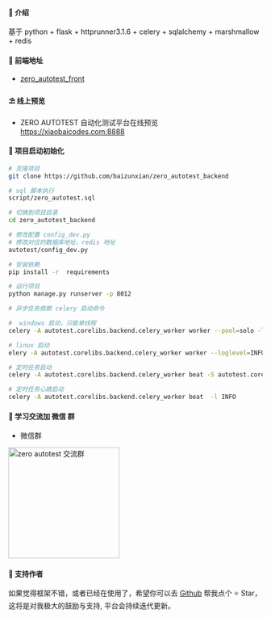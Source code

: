 #### 🌈 介绍

基于 python + flask + httprunner3.1.6 + celery + sqlalchemy + marshmallow + redis

#### 💒 前端地址

- <a target="_blank" href="https://github.com/baizunxian/zero_autotest_front">zero_autotest_front</a>

#### ⛱️ 线上预览

- ZERO AUTOTEST 自动化测试平台在线预览 <a href="https://xiaobaicodes.com:8888" target="_blank">https://xiaobaicodes.com:8888</a>

#### 🚧 项目启动初始化

```bash
# 克隆项目
git clone https://github.com/baizunxian/zero_autotest_backend

# sql 脚本执行 
script/zero_autotest.sql

# 切换到项目目录
cd zero_autotest_backend

# 修改配置 config_dev.py
# 修改对应的数据库地址，redis 地址
autotest/config_dev.py

# 安装依赖
pip install -r  requirements

# 运行项目
python manage.py runserver -p 8012

# 异步任务依赖 celery 启动命令

#  windows 启动，只能单线程
celery -A autotest.corelibs.backend.celery_worker worker --pool=solo -l INFO 

# linux 启动
elery -A autotest.corelibs.backend.celery_worker worker --loglevel=INFO -c 10 -P eventlet -n zero_worker

# 定时任务启动
celery -A autotest.corelibs.backend.celery_worker beat -S autotest.corelibs.scheduler.schedulers:DatabaseScheduler -l INFO

# 定时任务心跳启动
celery -A autotest.corelibs.backend.celery_worker beat  -l INFO 


```

#### 💯 学习交流加 微信 群

- 微信群
<img src="https://img.xiaobaicodes.com/img/webwxgetmsgimg.jpg" width="220" height="220" alt="zero autotest 交流群" title="zero autotest 交流群"/>
  
#### 💌 支持作者

如果觉得框架不错，或者已经在使用了，希望你可以去 <a target="_blank" href="https://github.com/baizunxian/zero_autotest_backend">Github</a> 帮我点个 ⭐ Star，这将是对我极大的鼓励与支持, 平台会持续迭代更新。
